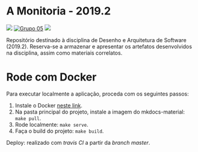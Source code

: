 # A Monitoria - 2019.2

<a href="https://2019-2-arquitetura-desenho.github.io/wiki/" target="_blank"><img src="https://img.shields.io/badge/A%20Monitoria-2019.2-purple.svg"></a> <a href="https://2019-2-arquitetura-desenho.github.io/wiki/#equipe" target="_blank"> <img src="https://img.shields.io/badge/Grupo-05-blue.svg" alt="Grupo 05"></a> <a href="https://2019-2-arquitetura-desenho.github.io/wiki/" target="_blank"><img src="https://travis-ci.org/2019-2-arquitetura-desenho/wiki.svg?branch=master"></a>

Repositório destinado à disciplina de Desenho e Arquitetura de Software (2019.2). Reserva-se a armazenar e apresentar os artefatos desenvolvidos na disciplina, assim como materiais correlatos.

# Rode com Docker

Para executar localmente a aplicação, proceda com os seguintes passos:

1. Instale o Docker [neste link](https://docs.docker.com/install/linux/docker-ce/ubuntu/).
2. Na pasta principal do projeto, instale a imagem do mkdocs-material: `make pull`.
3. Rode localmente: `make serve`.
4. Faça o build do projeto: `make build`.

Deploy: realizado com _travis CI_ a partir da _branch master_.
